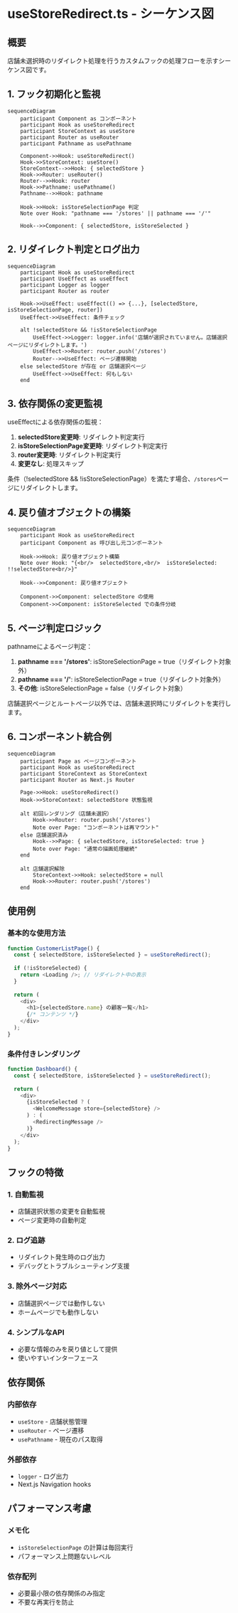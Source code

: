 # useStoreRedirect.ts - シーケンス図

## 概要
店舗未選択時のリダイレクト処理を行うカスタムフックの処理フローを示すシーケンス図です。

## 1. フック初期化と監視

```mermaid
sequenceDiagram
    participant Component as コンポーネント
    participant Hook as useStoreRedirect
    participant StoreContext as useStore
    participant Router as useRouter
    participant Pathname as usePathname

    Component->>Hook: useStoreRedirect()
    Hook->>StoreContext: useStore()
    StoreContext-->>Hook: { selectedStore }
    Hook->>Router: useRouter()
    Router-->>Hook: router
    Hook->>Pathname: usePathname()
    Pathname-->>Hook: pathname
    
    Hook->>Hook: isStoreSelectionPage 判定
    Note over Hook: "pathname === '/stores' || pathname === '/'"
    
    Hook-->>Component: { selectedStore, isStoreSelected }
```

## 2. リダイレクト判定とログ出力

```mermaid
sequenceDiagram
    participant Hook as useStoreRedirect
    participant UseEffect as useEffect
    participant Logger as logger
    participant Router as router

    Hook->>UseEffect: useEffect(() => {...}, [selectedStore, isStoreSelectionPage, router])
    UseEffect->>UseEffect: 条件チェック
    
    alt !selectedStore && !isStoreSelectionPage
        UseEffect->>Logger: logger.info('店舗が選択されていません。店舗選択ページにリダイレクトします。')
        UseEffect->>Router: router.push('/stores')
        Router-->>UseEffect: ページ遷移開始
    else selectedStore が存在 or 店舗選択ページ
        UseEffect->>UseEffect: 何もしない
    end
```

## 3. 依存関係の変更監視

useEffectによる依存関係の監視：

1. **selectedStore変更時**: リダイレクト判定実行
2. **isStoreSelectionPage変更時**: リダイレクト判定実行
3. **router変更時**: リダイレクト判定実行
4. **変更なし**: 処理スキップ

条件（!selectedStore && !isStoreSelectionPage）を満たす場合、`/stores`ページにリダイレクトします。

## 4. 戻り値オブジェクトの構築

```mermaid
sequenceDiagram
    participant Hook as useStoreRedirect
    participant Component as 呼び出し元コンポーネント

    Hook->>Hook: 戻り値オブジェクト構築
    Note over Hook: "{<br/>  selectedStore,<br/>  isStoreSelected: !!selectedStore<br/>}"
    
    Hook-->>Component: 戻り値オブジェクト
    
    Component->>Component: selectedStore の使用
    Component->>Component: isStoreSelected での条件分岐
```

## 5. ページ判定ロジック

pathnameによるページ判定：

1. **pathname === '/stores'**: isStoreSelectionPage = true（リダイレクト対象外）
2. **pathname === '/'**: isStoreSelectionPage = true（リダイレクト対象外）
3. **その他**: isStoreSelectionPage = false（リダイレクト対象）

店舗選択ページとルートページ以外では、店舗未選択時にリダイレクトを実行します。

## 6. コンポーネント統合例

```mermaid
sequenceDiagram
    participant Page as ページコンポーネント
    participant Hook as useStoreRedirect
    participant StoreContext as StoreContext
    participant Router as Next.js Router

    Page->>Hook: useStoreRedirect()
    Hook->>StoreContext: selectedStore 状態監視
    
    alt 初回レンダリング（店舗未選択）
        Hook->>Router: router.push('/stores')
        Note over Page: "コンポーネントは再マウント"
    else 店舗選択済み
        Hook-->>Page: { selectedStore, isStoreSelected: true }
        Note over Page: "通常の描画処理継続"
    end
    
    alt 店舗選択解除
        StoreContext->>Hook: selectedStore = null
        Hook->>Router: router.push('/stores')
    end
```

## 使用例

### 基本的な使用方法
```typescript
function CustomerListPage() {
  const { selectedStore, isStoreSelected } = useStoreRedirect();
  
  if (!isStoreSelected) {
    return <Loading />; // リダイレクト中の表示
  }
  
  return (
    <div>
      <h1>{selectedStore.name} の顧客一覧</h1>
      {/* コンテンツ */}
    </div>
  );
}
```

### 条件付きレンダリング
```typescript
function Dashboard() {
  const { selectedStore, isStoreSelected } = useStoreRedirect();
  
  return (
    <div>
      {isStoreSelected ? (
        <WelcomeMessage store={selectedStore} />
      ) : (
        <RedirectingMessage />
      )}
    </div>
  );
}
```

## フックの特徴

### 1. 自動監視
- 店舗選択状態の変更を自動監視
- ページ変更時の自動判定

### 2. ログ追跡
- リダイレクト発生時のログ出力
- デバッグとトラブルシューティング支援

### 3. 除外ページ対応
- 店舗選択ページでは動作しない
- ホームページでも動作しない

### 4. シンプルなAPI
- 必要な情報のみを戻り値として提供
- 使いやすいインターフェース

## 依存関係

### 内部依存
- `useStore` - 店舗状態管理
- `useRouter` - ページ遷移
- `usePathname` - 現在のパス取得

### 外部依存
- `logger` - ログ出力
- Next.js Navigation hooks

## パフォーマンス考慮

### メモ化
- `isStoreSelectionPage` の計算は毎回実行
- パフォーマンス上問題ないレベル

### 依存配列
- 必要最小限の依存関係のみ指定
- 不要な再実行を防止